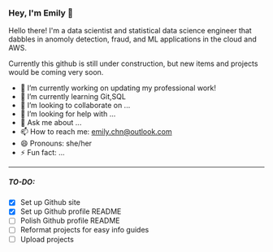 ### Hey, I'm Emily 👋

<!--
**emilc-jpg/emilc-jpg** is a ✨ _special_ ✨ repository because its `README.md` (this file) appears on your GitHub profile.

Here are some ideas to get you started:

profile badges
https://github.com/Envoy-VC/awesome-badges

github https://img.shields.io/badge/GitHub-100000?style=for-the-badge&logo=github&logoColor=white
leetcode https://img.shields.io/badge/-LeetCode-FFA116?style=for-the-badge&logo=LeetCode&logoColor=black
linkedin https://img.shields.io/badge/LinkedIn-0077B5?style=for-the-badge&logo=linkedin&logoColor=white



linux https://img.shields.io/badge/Linux-FCC624?style=for-the-badge&logo=linux&logoColor=black
ubuntu https://img.shields.io/badge/Ubuntu-E95420?style=for-the-badge&logo=ubuntu&logoColor=white
windows https://img.shields.io/badge/Windows-0078D6?style=for-the-badge&logo=windows&logoColor=white

skills
python https://img.shields.io/badge/Python-14354C?style=for-the-badge&logo=python&logoColor=white
r https://img.shields.io/badge/R-276DC3?style=for-the-badge&logo=r&logoColor=white
c++ https://img.shields.io/badge/C%2B%2B-00599C?style=for-the-badge&logo=c%2B%2B&logoColor=white
java  https://img.shields.io/badge/Java-ED8B00?style=for-the-badge&logo=openjdk&logoColor=white
html  https://img.shields.io/badge/HTML-239120?style=for-the-badge&logo=html5&logoColor=white

postgresql https://img.shields.io/badge/PostgreSQL-316192?style=for-the-badge&logo=postgresql&logoColor=white


tensorflow https://img.shields.io/badge/TensorFlow-FF6F00?style=for-the-badge&logo=tensorflow&logoColor=white
aws https://img.shields.io/badge/Amazon_AWS-FF9900?style=for-the-badge&logo=amazonaws&logoColor=white

google colab https://img.shields.io/badge/Colab-F9AB00?style=for-the-badge&logo=googlecolab&color=525252
visual studio https://img.shields.io/badge/Visual_Studio_Code-0078D4?style=for-the-badge&logo=visual%20studio%20code&logoColor=white


-->



Hello there! I'm a data scientist and statistical data science engineer that dabbles in anomoly detection, fraud, and ML applications in the cloud and AWS.

Currently this github is still under construction, but new items and projects would be coming very soon.


- 🔭 I’m currently working on updating my professional work!
- 🌱 I’m currently learning Git,SQL
- 👯 I’m looking to collaborate on ...
- 🤔 I’m looking for help with ...
- 💬 Ask me about ...
- 📫 How to reach me: emily.chn@outlook.com
- 😄 Pronouns: she/her
- ⚡ Fun fact: ...

---
##### TO-DO:

- [x] Set up Github site
- [x] Set up Github profile README
- [ ] Polish Github profile README
- [ ] Reformat projects for easy info guides
- [ ] Upload projects 
